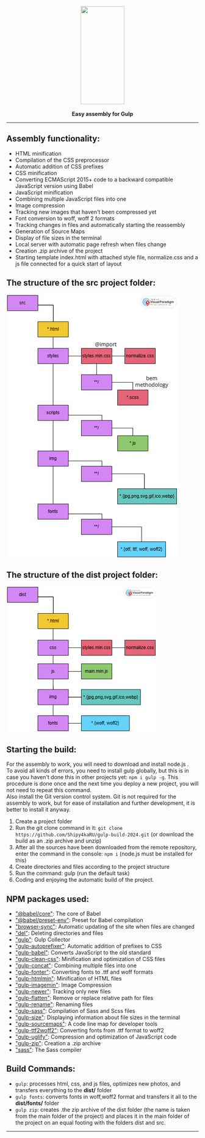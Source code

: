 <p align="center">
  <a href="https://gulpjs.com">
    <img height="257" width="114" src="https://raw.githubusercontent.com/gulpjs/artwork/master/gulp-2x.png">
  </a>
  <p align="center"><strong>Easy assembly for Gulp</strong></p>
</p>

****

## Assembly functionality:
+ HTML minification  
+ Compilation of the CSS preprocessor  
+ Automatic addition of CSS prefixes  
+ CSS minification  
+ Converting ECMAScript 2015+ code to a backward compatible JavaScript version using Babel  
+ JavaScript minification   
+ Combining multiple JavaScript files into one  
+ Image compression   
+ Tracking new images that haven't been compressed yet  
+ Font conversion to woff, woff 2 formats  
+ Tracking changes in files and automatically starting the reassembly  
+ Generation of Source Maps   
+ Display of file sizes in the terminal   
+ Local server with automatic page refresh when files change  
+ Creation .zip archive of the project  
+ Starting template index.html with attached style file, normalize.css and a js file connected for a quick start of layout

## The structure of the src project folder:
![Изображение](./src-diagram.png "Логотип Markdown")  

## The structure of the dist project folder:
![Изображение](./dist-diagram.png "Логотип Markdown")  

## Starting the build:    
For the assembly to work, you will need to download and install node.js .   
To avoid all kinds of errors, you need to install gulp globally, but this is in case you haven't done this in other projects yet: ```npm i gulp -g```. This procedure is done once and the next time you deploy a new project, you will not need to repeat this command.       
Also install the Git version control system. Git is not required for the assembly to work, but for ease of installation and further development, it is better to install it anyway.

1. Create a project folder    
2. Run the git clone command in it: ```git clone https://github.com/Shipy4kaRU/gulp-build-2024.git``` (or download the build as an .zip archive and unzip)   
3. After all the sources have been downloaded from the remote repository, enter the command in the console: ```npm i``` (node.js must be installed for this)   
4. Create directories and files according to the project structure   
5. Run the command: gulp (run the default task)   
6. Coding and enjoying the automatic build of the project.

## NPM packages used:  
- ["@babel/core"](https://www.npmjs.com/package/@babel/core): The core of Babel   
- ["@babel/preset-env"](https://www.npmjs.com/package/@babel/preset-env): Preset for Babel compilation  
- ["browser-sync"](https://www.npmjs.com/package/browser-sync): Automatic updating of the site when files are changed   
- ["del"](https://www.npmjs.com/package/del): Deleting directories and files   
- ["gulp"](https://www.npmjs.com/package/gulp): Gulp Collector   
- ["gulp-autoprefixer"](https://www.npmjs.com/package/gulp-autoprefixer): Automatic addition of prefixes to CSS  
- ["gulp-babel"](https://www.npmjs.com/package/gulp-babel): Converts JavaScript to the old standard  
- ["gulp-clean-css"](https://www.npmjs.com/package/gulp-clean-css): Minification and optimization of CSS files  
- ["gulp-concat"](https://www.npmjs.com/package/gulp-concat): Combining multiple files into one  
- ["gulp-fonter"](https://www.npmjs.com/package/gulp-fonter): Converting fonts to .ttf and woff formats  
- ["gulp-htmlmin"](https://www.npmjs.com/package/gulp-htmlmin): Minification of HTML files  
- ["gulp-imagemin"](https://www.npmjs.com/package/gulp-imagemin): Image Compression  
- ["gulp-newer"](https://www.npmjs.com/package/gulp-newer): Tracking only new files  
- ["gulp-flatten"](https://www.npmjs.com/package/gulp-flatten): Remove or replace relative path for files  
- ["gulp-rename"](https://www.npmjs.com/package/gulp-rename): Renaming files   
- ["gulp-sass"](https://www.npmjs.com/package/gulp-sass): Compilation of Sass and Scss files  
- ["gulp-size"](https://www.npmjs.com/search?q=gulp-size): Displaying information about file sizes in the terminal  
- ["gulp-sourcemaps"](https://www.npmjs.com/package/gulp-sourcemaps): A code line map for developer tools  
- ["gulp-ttf2woff2"](https://www.npmjs.com/package/gulp-ttf2woff2): Converting fonts from .ttf format to woff2   
- ["gulp-uglify"](https://www.npmjs.com/package/gulp-uglify): Compression and optimization of JavaScript code  
- ["gulp-zip"](https://www.npmjs.com/package/gulp-zip): Creation a .zip archive  
- ["sass"](https://www.npmjs.com/package/sass): The Sass compiler  

## Build Commands:   
+ ```gulp```: processes html, css, and js files, optimizes new photos, and transfers everything to the **dist/**  folder
+ ```gulp fonts```: converts fonts in woff,woff2 format and transfers it all to the **dist/fonts/** folder  
+ ```gulp zip```: creates .the zip archive of the dist folder (the name is taken from the main folder of the project) and places it in the main folder of the project on an equal footing with the folders dist and src.  
****
